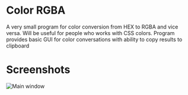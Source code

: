 # Color RGBA
A very small program for color conversion from HEX to RGBA and vice versa. Will be useful for people who works with CSS colors. Program provides basic GUI for color conversations with ability to copy results to clipboard

# Screenshots

![Main window](http://i.imgur.com/4VzZFc1.png)
